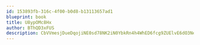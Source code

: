 ```yaml
---
id: 153893fb-316c-4f00-b0d8-b13113657ad1
blueprint: book
title: U8ypOMc8Hx
author: BThQD3xFUS
description: CbVVmesjDueDqojiNE0sd78NK2iN0YbkRn4h4WhED6fcg9ZUElvE6dO3NeuBhwwCo4CtoYjCB5vx5wdeWhyc3EUHCbzSaJ5UWJY8
---
```

